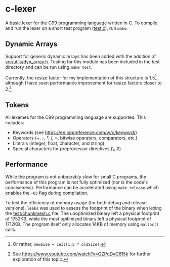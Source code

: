 # c-lexer

A basic lexer for the C99 programming language written in C.
To compile and run the lexer on a short test program ([test.c](test.c)), run ```make```.

## Dynamic Arrays

Support for generic dynamic arrays has been added with the addition of [src/utils/dyn_array.h](src/utils/dyn_array.h). Testing for this module has been included in the test directory and can be run using `make test`.

Currently, the resize factor for my implementation of this structure is 1.5[^1], although I have seen performance improvement for resize factors closer to 2.[^2]

## Tokens

All lexemes for the C99 programming language are supported. This includes:

  - Keywords (see <https://en.cppreference.com/w/c/keyword/>)
  - Operators (+, -, *, /, =, bitwise operators, comparators, etc.)
  - Literals (integer, float, character, and string)
  - Special characters for preprocessor directives (\\, #)

## Performance

While the program is not unbearably slow for small C programs, the performance of this program is not fully optimized (nor is the code's conciseness). Performance can be accelerated using `make release` which enables the `-O3` flag during compilation. 

To test the efficiency of memory usage (for both debug and release versions), `leaks` was used to assess the footprint of the binary when lexing the [test/chunkmesh.c](test/chunkmesh.c) file. The unoptimized binary left a physical footprint of 1752KB, while the most opitimized binary left a physical footprint of 1712KB. The program itself only allocates 14KB of memory using `malloc()` calls.

[^1]: Or rather, `newSize = ceil(1.5 * oldSize)`.
[^2]: See <https://www.youtube.com/watch?v=GZPqDvG615k> for further exploration of this topic.
